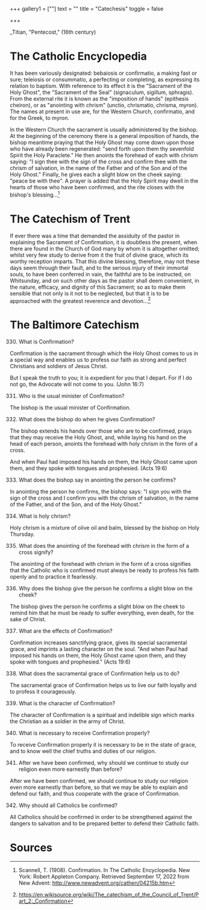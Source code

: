 +++
gallery1 = [""]
text = ""
title = "Catechesis"
toggle = false

+++

_Titian, "Pentecost," (16th century)

# The Catholic Encyclopedia

It has been variously designated: bebaiosis or confirmatio, a making fast or sure; teleiosis or consummatio, a perfecting or completing, as expressing its relation to baptism. With reference to its effect it is the "Sacrament of the Holy Ghost", the "Sacrament of the Seal" (signaculum, sigillum, sphragis). From the external rite it is known as the "imposition of hands" (epithesis cheiron), or as "anointing with chrism" (unctio, chrismatio, chrisma, myron). The names at present in use are, for the Western Church, confirmatio, and for the Greek, to myron.

In the Western Church the sacrament is usually administered by the bishop. At the beginning of the ceremony there is a general imposition of hands, the bishop meantime praying that the Holy Ghost may come down upon those who have already been regenerated: "send forth upon them thy sevenfold Spirit the Holy Paraclete." He then anoints the forehead of each with chrism saying: "I sign thee with the sign of the cross and confirm thee with the chrism of salvation, in the name of the Father and of the Son and of the Holy Ghost." Finally, he gives each a slight blow on the cheek saying: "peace be with thee". A prayer is added that the Holy Spirit may dwell in the hearts of those who have been confirmed, and the rite closes with the bishop's blessing...[^1]

# The Catechism of Trent 

If ever there was a time that demanded the assiduity of the pastor in explaining the Sacrament of Confirmation, it is doubtless the present, when there are found in the Church of God many by whom it is altogether omitted; whilst very few study to derive from it the fruit of divine grace, which its worthy reception imparts. That this divine blessing, therefore, may not these days seem through their fault, and to the serious injury of their immortal souls, to have been conferred in vain, the faithful are to be instructed, on Whitsunday, and on such other days as the pastor shall deem convenient, in the nature, efficacy, and dignity of this Sacrament; so as to make them sensible that not only is it not to be neglected, but that it is to be approached with the greatest reverence and devotion...[^2]

# The Baltimore Catechism

330. What is Confirmation?

Confirmation is the sacrament through which the Holy Ghost comes to us in a special way and enables us to profess our faith as strong and perfect Christians and soldiers of Jesus Christ.

But I speak the truth to you; it is expedient for you that I depart. For if I do not go, the Advocate will not come to you. (John 16:7)

331. Who is the usual minister of Confirmation?

The bishop is the usual minister of Confirmation.

332. What does the bishop do when he gives Confirmation?

The bishop extends his hands over those who are to be confirmed, prays that they may receive the Holy Ghost, and, while laying his hand on the head of each person, anoints the forehead with holy chrism in the form of a cross.

And when Paul had imposed his hands on them, the Holy Ghost came upon them, and they spoke with tongues and prophesied. (Acts 19:6)

333. What does the bishop say in anointing the person he confirms?

In anointing the person he confirms, the bishop says: "I sign you with the sign of the cross and I confirm you with the chrism of salvation, in the name of the Father, and of the Son, and of the Holy Ghost."

334. What is holy chrism?

Holy chrism is a mixture of olive oil and balm, blessed by the bishop on Holy Thursday.

335. What does the anointing of the forehead with chrism in the form of a cross signify?

The anointing of the forehead with chrism in the form of a cross signifies that the Catholic who is confirmed must always be ready to profess his faith openly and to practice it fearlessly.

336. Why does the bishop give the person he confirms a slight blow on the cheek?

The bishop gives the person he confirms a slight blow on the cheek to remind him that he must be ready to suffer everything, even death, for the sake of Christ.

337. What are the effects of Confirmation?

Confirmation increases sanctifying grace, gives its special sacramental grace, and imprints a lasting character on the soul. "And when Paul had imposed his hands on them, the Holy Ghost came upon them, and they spoke with tongues and prophesied." (Acts 19:6)

338. What does the sacramental grace of Confirmation help us to do?

The sacramental grace of Confirmation helps us to live our faith loyally and to profess it courageously.

339. What is the character of Confirmation?

The character of Confirmation is a spiritual and indelible sign which marks the Christian as a soldier in the army of Christ.

340. What is necessary to receive Confirmation properly?

To receive Confirmation properly it is necessary to be in the state of grace, and to know well the chief truths and duties of our religion.

341. After we have been confirmed, why should we continue to study our religion even more earnestly than before?

After we have been confirmed, we should continue to study our religion even more earnestly than before, so that we may be able to explain and defend our faith, and thus cooperate with the grace of Confirmation.

342. Why should all Catholics be confirmed?

All Catholics should be confirmed in order to be strengthened against the dangers to salvation and to be prepared better to defend their Catholic faith.

# Sources

[^1]: Scannell, T. (1908). Confirmation. In The Catholic Encyclopedia. New York: Robert Appleton Company. Retrieved September 17, 2022 from New Advent: http://www.newadvent.org/cathen/04215b.htm

[^2]: https://en.wikisource.org/wiki/The_catechism_of_the_Council_of_Trent/Part_2:_Confirmation
